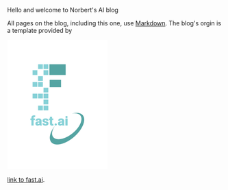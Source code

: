 Hello and welcome to Norbert's AI blog  

All pages on the blog, including this one, use [Markdown](https://guides.github.com/features/mastering-markdown/). The blog's orgin is a template provided by 

![Image of fast.ai logo](images/logo.png)

[link to fast.ai](https://www.fast.ai). 
